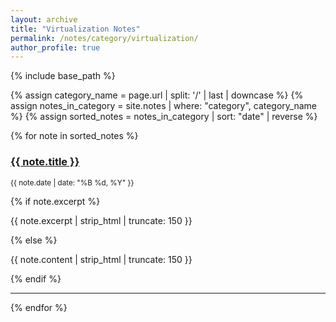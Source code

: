 ```yaml
---
layout: archive
title: "Virtualization Notes"
permalink: /notes/category/virtualization/
author_profile: true
---
```


{% include base_path %}

{% assign category_name = page.url | split: '/' | last | downcase %}
{% assign notes_in_category = site.notes | where: "category", category_name %}
{% assign sorted_notes = notes_in_category | sort: "date" | reverse %}

{% for note in sorted_notes %}
  <div class="archive__item">
    <h3 class="archive__item-title">
      <a href="{{ note.url | relative_url }}">{{ note.title }}</a>
    </h3>
    <p><small>{{ note.date | date: "%B %d, %Y" }}</small></p>
    {% if note.excerpt %}
      <p>{{ note.excerpt | strip_html | truncate: 150 }}</p>
    {% else %}
      <p>{{ note.content | strip_html | truncate: 150 }}</p>
    {% endif %}
  </div>
  <hr />
{% endfor %}
